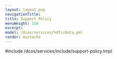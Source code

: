 ```yaml
---
layout: layout.pug
navigationTitle:
title: Support Policy
menuWeight: 110
excerpt:
model: /dcos/services/hdfs/data.yml
render: mustache
---
```


#include /dcos/services/include/support-policy.tmpl
